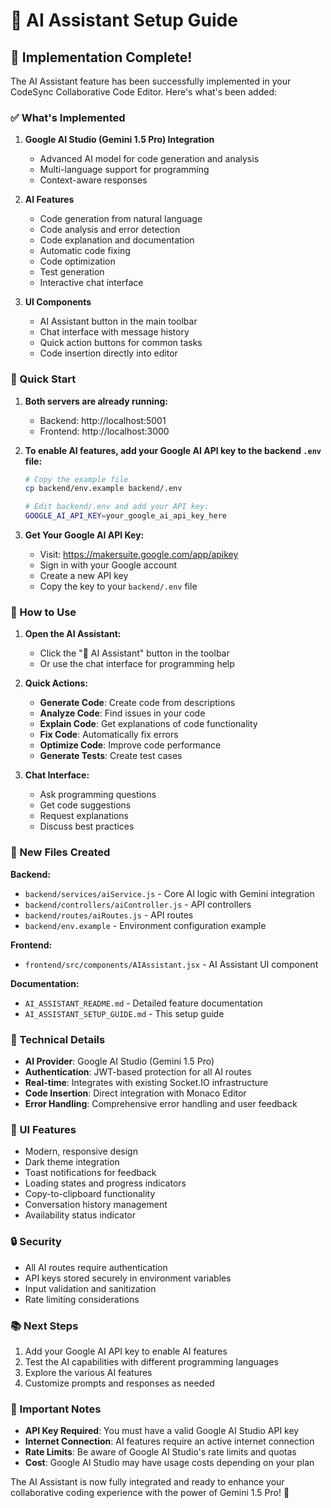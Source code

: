 # 🤖 AI Assistant Setup Guide

## 🎉 Implementation Complete!

The AI Assistant feature has been successfully implemented in your CodeSync Collaborative Code Editor. Here's what's been added:

### ✅ What's Implemented

1. **Google AI Studio (Gemini 1.5 Pro) Integration**
   - Advanced AI model for code generation and analysis
   - Multi-language support for programming
   - Context-aware responses

2. **AI Features**
   - Code generation from natural language
   - Code analysis and error detection
   - Code explanation and documentation
   - Automatic code fixing
   - Code optimization
   - Test generation
   - Interactive chat interface

3. **UI Components**
   - AI Assistant button in the main toolbar
   - Chat interface with message history
   - Quick action buttons for common tasks
   - Code insertion directly into editor

### 🚀 Quick Start

1. **Both servers are already running:**
   - Backend: http://localhost:5001
   - Frontend: http://localhost:3000

2. **To enable AI features, add your Google AI API key to the backend `.env` file:**
   ```bash
   # Copy the example file
   cp backend/env.example backend/.env
   
   # Edit backend/.env and add your API key:
   GOOGLE_AI_API_KEY=your_google_ai_api_key_here
   ```

3. **Get Your Google AI API Key:**
   - Visit: https://makersuite.google.com/app/apikey
   - Sign in with your Google account
   - Create a new API key
   - Copy the key to your `backend/.env` file

### 🎯 How to Use

1. **Open the AI Assistant:**
   - Click the "🤖 AI Assistant" button in the toolbar
   - Or use the chat interface for programming help

2. **Quick Actions:**
   - **Generate Code**: Create code from descriptions
   - **Analyze Code**: Find issues in your code
   - **Explain Code**: Get explanations of code functionality
   - **Fix Code**: Automatically fix errors
   - **Optimize Code**: Improve code performance
   - **Generate Tests**: Create test cases

3. **Chat Interface:**
   - Ask programming questions
   - Get code suggestions
   - Request explanations
   - Discuss best practices

### 📁 New Files Created

**Backend:**
- `backend/services/aiService.js` - Core AI logic with Gemini integration
- `backend/controllers/aiController.js` - API controllers
- `backend/routes/aiRoutes.js` - API routes
- `backend/env.example` - Environment configuration example

**Frontend:**
- `frontend/src/components/AIAssistant.jsx` - AI Assistant UI component

**Documentation:**
- `AI_ASSISTANT_README.md` - Detailed feature documentation
- `AI_ASSISTANT_SETUP_GUIDE.md` - This setup guide

### 🔧 Technical Details

- **AI Provider**: Google AI Studio (Gemini 1.5 Pro)
- **Authentication**: JWT-based protection for all AI routes
- **Real-time**: Integrates with existing Socket.IO infrastructure
- **Code Insertion**: Direct integration with Monaco Editor
- **Error Handling**: Comprehensive error handling and user feedback

### 🎨 UI Features

- Modern, responsive design
- Dark theme integration
- Toast notifications for feedback
- Loading states and progress indicators
- Copy-to-clipboard functionality
- Conversation history management
- Availability status indicator

### 🔒 Security

- All AI routes require authentication
- API keys stored securely in environment variables
- Input validation and sanitization
- Rate limiting considerations

### 📚 Next Steps

1. Add your Google AI API key to enable AI features
2. Test the AI capabilities with different programming languages
3. Explore the various AI features
4. Customize prompts and responses as needed

### 🚨 Important Notes

- **API Key Required**: You must have a valid Google AI Studio API key
- **Internet Connection**: AI features require an active internet connection
- **Rate Limits**: Be aware of Google AI Studio's rate limits and quotas
- **Cost**: Google AI Studio may have usage costs depending on your plan

The AI Assistant is now fully integrated and ready to enhance your collaborative coding experience with the power of Gemini 1.5 Pro! 🚀
